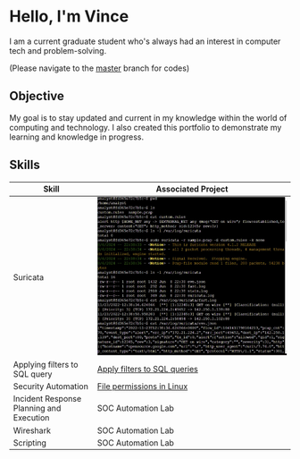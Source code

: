 # Hello, I'm Vince

I am a current graduate student who's always had an interest in computer tech and problem-solving.

(Please navigate to the [master](https://github.com/vjones209/cybersecurity-portfolio/tree/master) branch for codes)

## Objective

My goal is to stay updated and current in my knowledge within the world of computing and technology. I also created this portfolio to demonstrate my learning and knowledge in progress.

## Skills

| Skill                                         | Associated Project         |
|-----------------------------------------------|----------------------------|
| Suricata                                      | ![Suricata](screenshots/Suricata.jpg)|
| Applying filters to SQL query                 |[Apply filters to SQL queries](assests/Apply_filters_to_SQL_queries.pdf)|
| Security Automation                           |[File permissions in Linux](assests/File_permissions_in_Linux.pdf)|
| Incident Response Planning and Execution      | SOC Automation Lab|
| Wireshark                                     | SOC Automation Lab|
| Scripting                                     | SOC Automation Lab|
